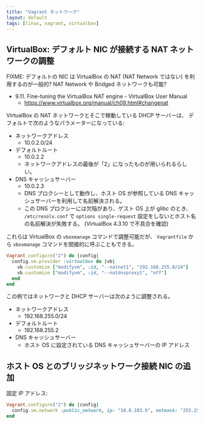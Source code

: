 ```yaml
---
title: "Vagrant ネットワーク"
layout: default
tags: [linux, vagrant, virtualbox]
---
```


VirtualBox: デフォルト NIC が接続する NAT ネットワークの調整
----------------------------------------------------------------------

FIXME: デフォルトの NIC は VirtualBox の NAT (NAT Network ではない)
を利用するのが一般的? NAT Network や Bridged ネットワークも可能?

  * 9.11. Fine-tuning the VirtualBox NAT engine - VirtualBox User Manual
      * <https://www.virtualbox.org/manual/ch09.html#changenat>

VirtualBox の NAT ネットワークとそこで稼動している DHCP サーバーは、
デフォルトで次のようなパラメーターになっている:

  * ネットワークアドレス
      * 10.0.2.0/24
  * デフォルトルート
      * 10.0.2.2
      * ネットワークアドレスの最後が「2」になったものが用いられるらしい。
  * DNS キャッシュサーバー
      * 10.0.2.3
      * DNS プロクシーとして動作し、ホスト OS が参照している DNS
        キャッシュサーバーを利用して名前解決される。
      * この DNS プロクシーには欠陥があり、ゲスト OS 上が glibc のとき、
        `/etc/resolv.conf` で `options single-request`
        設定をしないとホスト名の名前解決が失敗する。
        (VirtualBox 4.3.10 で不具合を確認)

これらは VirtualBox の `vboxmanage` コマンドで調整可能だが、
`Vagrantfile` から `vboxmanage` コマンドを間接的に呼ぶこともできる。

```ruby
Vagrant.configure("2") do |config|
  config.vm.provider :virtualbox do |vb|
    vb.customize ["modifyvm", :id, "--natnet1", "192.168.255.0/24"]
    vb.customize ["modifyvm", :id, "--natdnsproxy1", "off"]
  end
end
```

この例ではネットワークと DHCP サーバーは次のように調整される。

  * ネットワークアドレス
      * 192.168.255.0/24
  * デフォルトルート
      * 192.168.255.2
  * DNS キャッシュサーバー
      * ホスト OS に設定されている DNS キャッシュサーバーの IP アドレス

ホスト OS とのブリッジネットワーク接続 NIC の追加
----------------------------------------------------------------------

固定 IP アドレス:

```ruby
Vagrant.configure("2") do |config|
  config.vm.network :public_network, ip: "10.0.103.6", netmask: "255.255.0.0", bridge: "br0"
end
```
